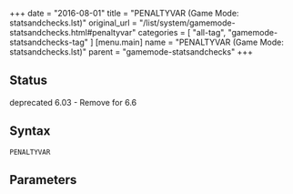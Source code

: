 +++
date = "2016-08-01"
title = "PENALTYVAR (Game Mode: statsandchecks.lst)"
original_url = "/list/system/gamemode-statsandchecks.html#penaltyvar"
categories = [ "all-tag", "gamemode-statsandchecks-tag" ]
[menu.main]
    name = "PENALTYVAR (Game Mode: statsandchecks.lst)"
    parent = "gamemode-statsandchecks"
+++

## Status

deprecated 6.03 - Remove for 6.6

## Syntax

`PENALTYVAR`

## Parameters






